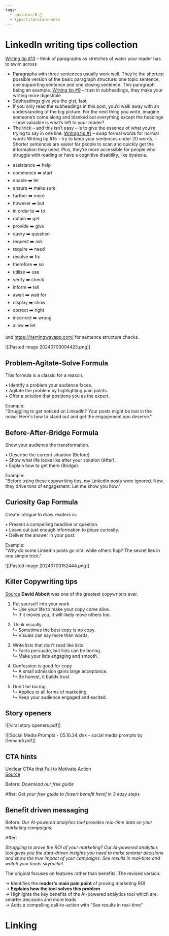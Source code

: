 ```yaml
---
tags:
  - epstatus/0-🌰
  - type/literature-note
---
```

# LinkedIn writing tips collection
[Writing tip #13](https://www.linkedin.com/posts/monzo-bank_writing-tip-13-think-of-paragraphs-activity-6885220351563837441-hb5F/?utm_source=share&utm_medium=member_desktop) – think of paragraphs as stretches of water your reader has to swim across
+ Paragraphs with three sentences usually work well. They’re the shortest possible version of the basic paragraph structure: one topic sentence, one supporting sentence and one closing sentence. This paragraph being an example.
[Writing tip #9](https://www.linkedin.com/posts/monzo-bank_writing-tip-9-trust-in-subheadings-activity-6864132077646856192-PUiW/?utm_source=share&utm_medium=member_desktop) – trust in subheadings, they make your writing more digestible
+ Subheadings give you the gist, fast
+ If you only read the subheadings in this post, you’d walk away with an understanding of the big picture. For the next thing you write, imagine someone’s come along and blanked out everything except the headings – how valuable is what’s left to your reader?
+ The trick – and this isn’t easy – is to give the essence of what you’re trying to say in one line.
[Writing tip #1](https://www.linkedin.com/posts/monzo-bank_writing-tip-1-swap-formal-words-for-activity-6821746905643544577-R0De/?utm_source=share&utm_medium=member_desktop) – swap formal words for normal words
Writing tip #15 – try to keep your sentences under 20 words. - Shorter sentences are easier for people to scan and quickly get the information they need. Plus, they’re more accessible for people who struggle with reading or have a cognitive disability, like dyslexia.
- assistance ➡️ help  
- commence ➡️ start  
- enable ➡️ let  
- ensure ➡️ make sure  
- further ➡️ more  
- however ➡️ but  
- in order to ➡️ to  
- obtain ➡️ get  
- provide ➡️ give  
- query ➡️ question  
- request ➡️ ask  
- require ➡️ need  
- resolve ➡️ fix  
- therefore ➡️ so  
- utilise ➡️ use  
- verify ➡️ check  
- inform ➡️ tell  
- await ➡️ wait for  
- display ➡️ show  
- correct ➡️ right  
- incorrect ➡️ wrong  
- allow ➡️ let



und https://hemingwayapp.com/ for sentence structure checks.


![[Pasted image 20240703094425.png]]


## Problem-Agitate-Solve Formula  
  
This formula is a classic for a reason.  
  
• Identify a problem your audience faces.  
• Agitate the problem by highlighting pain points.  
• Offer a solution that positions you as the expert.  
  
Example:  
"Struggling to get noticed on LinkedIn? Your posts might be lost in the noise. Here's how to stand out and get the engagement you deserve."

## Before-After-Bridge Formula  
  
Show your audience the transformation.  
  
• Describe the current situation (Before).  
• Show what life looks like after your solution (After).  
• Explain how to get there (Bridge).  
  
Example:  
"Before using these copywriting tips, my LinkedIn posts were ignored. Now, they drive tons of engagement. Let me show you how."

## Curiosity Gap Formula  
  
Create intrigue to draw readers in.  
  
• Present a compelling headline or question.  
• Leave out just enough information to pique curiosity.  
• Deliver the answer in your post.  
  
Example:  
"Why do some LinkedIn posts go viral while others flop? The secret lies in one simple trick."

![[Pasted image 20240703152444.png]]

## Killer Copywriting tips
[Source](https://www.linkedin.com/posts/fahim-mukhtar_five-tips-for-killer-copywriting-and-sell-activity-7213874139558776832-oLDn?utm_source=share&utm_medium=member_desktop)
**David Abbott** was one of the greatest copywriters ever.

1. Put yourself into your work  
↳ Use your life to make your copy come alive.  
↳ If it moves you, it will likely move others too.  
  
2. Think visually  
↳ Sometimes the best copy is no copy.  
↳ Visuals can say more than words.  
  
3. Write lists that don't read like lists  
↳ Facts persuade, but lists can be boring.  
↳ Make your lists engaging and smooth.  
  
4. Confession is good for copy  
↳ A small admission gains large acceptance.  
↳ Be honest, it builds trust.  
  
5. Don't be boring  
↳ Applies to all forms of marketing.  
↳ Keep your audience engaged and excited.

## Story openers
![[viral story openers.pdf]]


![[Social Media Prompts - 05.10.24.xlsx - social media prompts by Demandi.pdf]]

## CTA hints
Unclear CTAs that Fail to Motivate Action  
[Source](https://www.linkedin.com/posts/fahim-mukhtar_3-common-copywriting-mistakes-and-how-to-activity-7216048428709998593-w3j0?utm_source=share&utm_medium=member_desktop)
  
Before:  *Download our free guide*  
  
After:  *Get your free guide to [insert benefit here] in 3 easy steps*

## Benefit driven messaging
Before:  *Our AI-powered analytics tool provides real-time data on your marketing campaigns.*  
  
After:  
  
*Struggling to prove the ROI of your marketing? Our AI-powered analytics tool gives you the data-driven insights you need to make smarter decisions and show the true impact of your campaigns. See results in real-time and watch your leads skyrocket.*  
  
The original focuses on features rather than benefits. The revised version:  
  
→ Identifies the **reader's main pain point** of proving marketing ROI  
→ **Explains how the tool solves this problem**  
→ Highlights the key benefits of the AI-powered analytics tool which are: smarter decisions and more leads  
→ Adds a compelling call-to-action with "See results in real-time"

# Linking


